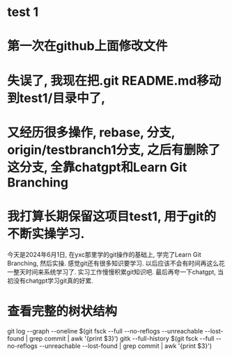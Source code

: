 # test 1
# 第一次在github上面修改文件
# 失误了, 我现在把.git README.md移动到test1/目录中了, 
# 又经历很多操作, rebase, 分支, origin/testbranch1分支, 之后有删除了这分支, 全靠chatgpt和Learn Git Branching
# 我打算长期保留这项目test1, 用于git的不断实操学习.
今天是2024年6月1日, 在yxc那里学的git操作的基础上, 学完了Learn Git Branching, 然后实操. 感觉git还有很多知识要学习. 以后应该不会有时间再这么花一整天时间来系统学习了. 实习工作慢慢积累git知识吧. 最后再夸一下chatgpt, 当初没有chatgpt学习git真的好累.
# 查看完整的树状结构
git log --graph --oneline $(git fsck --full --no-reflogs --unreachable --lost-found | grep commit | awk '{print $3}')
gitk --full-history $(git fsck --full --no-reflogs --unreachable --lost-found | grep commit | awk '{print $3}')
